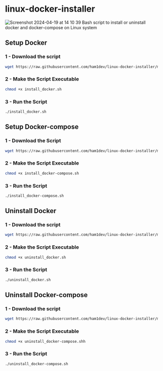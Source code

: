 # linux-docker-installer

![Screenshot 2024-04-19 at 14 10 39](https://repository-images.githubusercontent.com/834938237/787e0038-e27b-4f6b-a404-efd270c0b2e7)
Bash script to install or uninstall docker and docker-compose on Linux system

## Setup Docker
### 1 - Download the script 
```bash
wget https://raw.githubusercontent.com/ham1dev/linux-docker-installer/main/install_docker.sh
```
### 2 - Make the Script Executable
```bash
chmod +x install_docker.sh
```
### 3 - Run the Script
```bash
./install_docker.sh
```

## Setup Docker-compose
### 1 - Download the Script
```bash
wget https://raw.githubusercontent.com/ham1dev/linux-docker-installer/main/install_docker-compose.sh
```
### 2 - Make the Script Executable
```bash
chmod +x install_docker-compose.sh
```
### 3 - Run the Script
```bash
./install_docker-compose.sh
```

## Uninstall Docker
### 1 - Download the script 
```bash
wget https://raw.githubusercontent.com/ham1dev/linux-docker-installer/main/uninstall_docker.sh
```
### 2 - Make the Script Executable
```bash
chmod +x uninstall_docker.sh
```
### 3 - Run the Script
```bash
./uninstall_docker.sh
```

## Uninstall Docker-compose
### 1 - Download the script 
```bash
wget https://raw.githubusercontent.com/ham1dev/linux-docker-installer/main/uninstall_docker-compose.sh
```
### 2 - Make the Script Executable
```bash
chmod +x uninstall_docker-compose.shh
```
### 3 - Run the Script
```bash
./uninstall_docker-compose.sh
```
